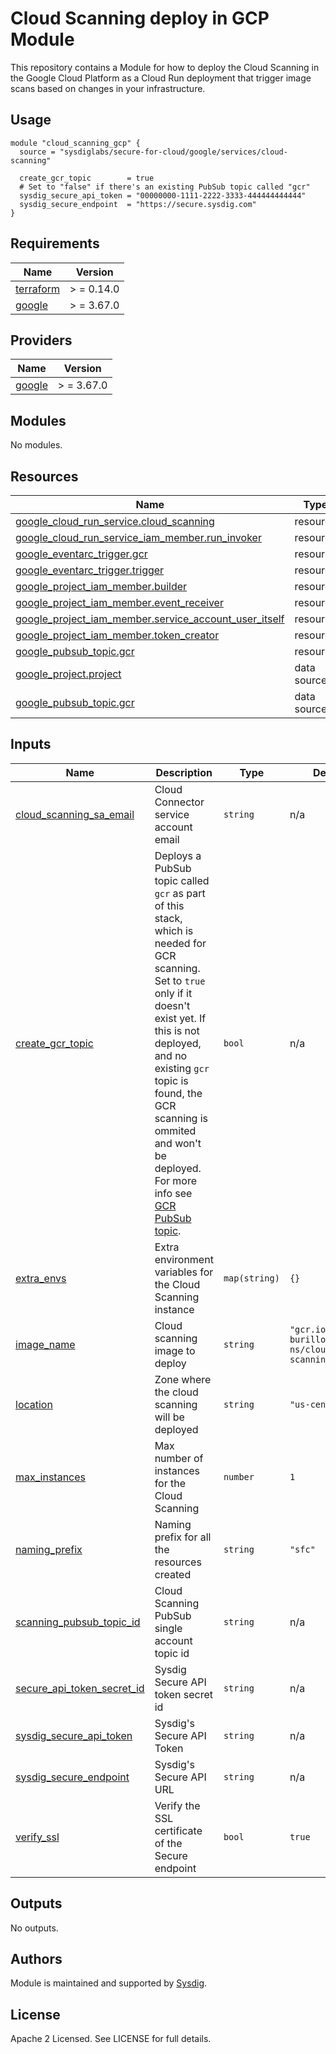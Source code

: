 # Cloud Scanning deploy in GCP Module

This repository contains a Module for how to deploy the Cloud Scanning in the Google Cloud Platform as a Cloud Run
deployment that trigger image scans based on changes in your infrastructure.

## Usage

```hcl
module "cloud_scanning_gcp" {
  source = "sysdiglabs/secure-for-cloud/google/services/cloud-scanning"

  create_gcr_topic        = true
  # Set to "false" if there's an existing PubSub topic called "gcr"
  sysdig_secure_api_token = "00000000-1111-2222-3333-444444444444"
  sysdig_secure_endpoint  = "https://secure.sysdig.com"
}
```

<!-- BEGINNING OF PRE-COMMIT-TERRAFORM DOCS HOOK -->

## Requirements

| Name | Version |
|------|---------|
| <a name="requirement_terraform"></a> [terraform](#requirement\_terraform) | > = 0.14.0 |
| <a name="requirement_google"></a> [google](#requirement\_google) | > = 3.67.0 |

## Providers

| Name | Version |
|------|---------|
| <a name="provider_google"></a> [google](#provider\_google) | > = 3.67.0 |

## Modules

No modules.

## Resources

| Name | Type |
|------|------|
| [google_cloud_run_service.cloud_scanning](https://registry.terraform.io/providers/hashicorp/google/latest/docs/resources/cloud_run_service) | resource |
| [google_cloud_run_service_iam_member.run_invoker](https://registry.terraform.io/providers/hashicorp/google/latest/docs/resources/cloud_run_service_iam_member) | resource |
| [google_eventarc_trigger.gcr](https://registry.terraform.io/providers/hashicorp/google/latest/docs/resources/eventarc_trigger) | resource |
| [google_eventarc_trigger.trigger](https://registry.terraform.io/providers/hashicorp/google/latest/docs/resources/eventarc_trigger) | resource |
| [google_project_iam_member.builder](https://registry.terraform.io/providers/hashicorp/google/latest/docs/resources/project_iam_member) | resource |
| [google_project_iam_member.event_receiver](https://registry.terraform.io/providers/hashicorp/google/latest/docs/resources/project_iam_member) | resource |
| [google_project_iam_member.service_account_user_itself](https://registry.terraform.io/providers/hashicorp/google/latest/docs/resources/project_iam_member) | resource |
| [google_project_iam_member.token_creator](https://registry.terraform.io/providers/hashicorp/google/latest/docs/resources/project_iam_member) | resource |
| [google_pubsub_topic.gcr](https://registry.terraform.io/providers/hashicorp/google/latest/docs/resources/pubsub_topic) | resource |
| [google_project.project](https://registry.terraform.io/providers/hashicorp/google/latest/docs/data-sources/project) | data source |
| [google_pubsub_topic.gcr](https://registry.terraform.io/providers/hashicorp/google/latest/docs/data-sources/pubsub_topic) | data source |

## Inputs

| Name | Description | Type | Default | Required |
|------|-------------|------|---------|:--------:|
| <a name="input_cloud_scanning_sa_email"></a> [cloud\_scanning\_sa\_email](#input\_cloud\_scanning\_sa\_email) | Cloud Connector service account email | `string` | n/a | yes |
| <a name="input_create_gcr_topic"></a> [create\_gcr\_topic](#input\_create\_gcr\_topic) | Deploys a PubSub topic called `gcr` as part of this stack, which is needed for GCR scanning. Set to `true` only if it doesn't exist yet. If this is not deployed, and no existing `gcr` topic is found, the GCR scanning is ommited and won't be deployed. For more info see [GCR PubSub topic](https://cloud.google.com/container-registry/docs/configuring-notifications#create_a_topic). | `bool` | n/a | yes |
| <a name="input_extra_envs"></a> [extra\_envs](#input\_extra\_envs) | Extra environment variables for the Cloud Scanning instance | `map(string)` | `{}` | no |
| <a name="input_image_name"></a> [image\_name](#input\_image\_name) | Cloud scanning image to deploy | `string` | `"gcr.io/mateo-burillo-ns/cloud-scanning:latest"` | no |
| <a name="input_location"></a> [location](#input\_location) | Zone where the cloud scanning will be deployed | `string` | `"us-central1"` | no |
| <a name="input_max_instances"></a> [max\_instances](#input\_max\_instances) | Max number of instances for the Cloud Scanning | `number` | `1` | no |
| <a name="input_naming_prefix"></a> [naming\_prefix](#input\_naming\_prefix) | Naming prefix for all the resources created | `string` | `"sfc"` | no |
| <a name="input_scanning_pubsub_topic_id"></a> [scanning\_pubsub\_topic\_id](#input\_scanning\_pubsub\_topic\_id) | Cloud Scanning PubSub single account topic id | `string` | n/a | yes |
| <a name="input_secure_api_token_secret_id"></a> [secure\_api\_token\_secret\_id](#input\_secure\_api\_token\_secret\_id) | Sysdig Secure API token secret id | `string` | n/a | yes |
| <a name="input_sysdig_secure_api_token"></a> [sysdig\_secure\_api\_token](#input\_sysdig\_secure\_api\_token) | Sysdig's Secure API Token | `string` | n/a | yes |
| <a name="input_sysdig_secure_endpoint"></a> [sysdig\_secure\_endpoint](#input\_sysdig\_secure\_endpoint) | Sysdig's Secure API URL | `string` | n/a | yes |
| <a name="input_verify_ssl"></a> [verify\_ssl](#input\_verify\_ssl) | Verify the SSL certificate of the Secure endpoint | `bool` | `true` | no |

## Outputs

No outputs.
<!-- END OF PRE-COMMIT-TERRAFORM DOCS HOOK -->

## Authors

Module is maintained and supported by [Sysdig](https://github.com/sysdiglabs/terraform-google-cloudvision).

## License

Apache 2 Licensed. See LICENSE for full details.
